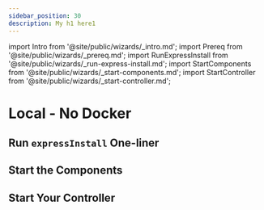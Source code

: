 ```yaml
---
sidebar_position: 30
description: My h1 here1
---
```

import Intro from '@site/public/wizards/_intro.md';
import Prereq from '@site/public/wizards/_prereq.md';
import RunExpressInstall from '@site/public/wizards/_run-express-install.md';
import StartComponents from '@site/public/wizards/_start-components.md';
import StartController from '@site/public/wizards/_start-controller.md';

# Local - No Docker

<Intro/>

<Prereq/>

## Run `expressInstall` One-liner
<RunExpressInstall/>

## Start the Components
<StartComponents/>

## Start Your Controller
<StartController/>

